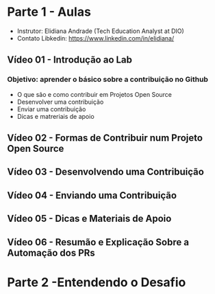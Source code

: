 # Parte 1 - Aulas

- Instrutor: Elidiana Andrade (Tech Education Analyst at DIO)
- Contato Libkedin: https://www.linkedin.com/in/elidiana/

## Vídeo 01 - Introdução ao Lab

### Objetivo: aprender o básico sobre a contribuição no Github
   
- O que são e como contribuir em Projetos Open Source
- Desenvolver uma contribuição
- Enviar uma contribuição
- Dicas e matreriais de apoio


## Vídeo 02 - Formas de Contribuir num Projeto Open Source

## Vídeo 03 - Desenvolvendo uma Contribuição

## Vídeo 04 - Enviando uma Contribuição

## Vídeo 05 - Dicas e Materiais de Apoio

## Vídeo 06 - Resumão e Explicação Sobre a Automação dos PRs

# Parte 2 -Entendendo o Desafio

